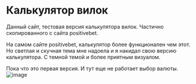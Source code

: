 # Калькулятор вилок
Данный сайт, тестовая версия калькулятора вилок. Частично скопированного с сайта positivebet.

На самом сайте positivebet, калькулятор более функционален чем этот. Но светлая и скучная тема мне надоела и я накидал свою версию калькулятора. С темной темой и более приятным визуалом.

Пока что это первая версия. И тут еще не работает выбор валюты.
![image](https://github.com/user-attachments/assets/405529ac-7901-456e-9d36-bac1130d4260)
